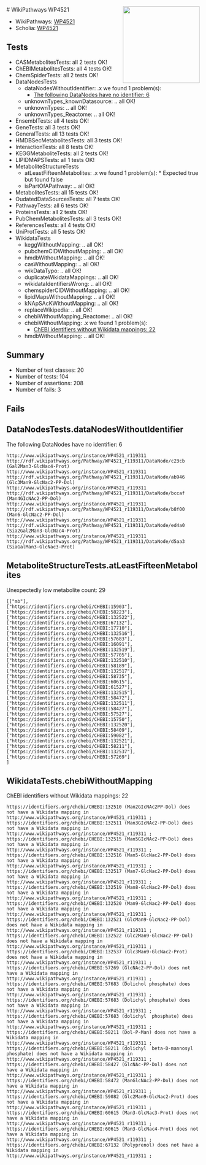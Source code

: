 <img style="float: right; width: 200px" src="https://upload.wikimedia.org/wikipedia/commons/thumb/8/83/Wplogo_with_text_500.png/640px-Wplogo_with_text_500.png" />
# WikiPathways WP4521

* WikiPathways: [WP4521](https://new.wikipathways.org/pathways/WP4521)
* Scholia: [WP4521](https://scholia.toolforge.org/wikipathways/WP4521)
## Tests
* CASMetabolitesTests: all 2 tests OK!
* ChEBIMetabolitesTests: all 4 tests OK!
* ChemSpiderTests: all 2 tests OK!
* DataNodesTests
    * dataNodesWithoutIdentifier: .x we found 1 problem(s):
        * [The following DataNodes have no identifier: 6](#d2d32fa5)
    * unknownTypes_knownDatasource: .. all OK!
    * unknownTypes: .. all OK!
    * unknownTypes_Reactome: .. all OK!
* EnsemblTests: all 4 tests OK!
* GeneTests: all 3 tests OK!
* GeneralTests: all 13 tests OK!
* HMDBSecMetabolitesTests: all 3 tests OK!
* InteractionTests: all 8 tests OK!
* KEGGMetaboliteTests: all 2 tests OK!
* LIPIDMAPSTests: all 1 tests OK!
* MetaboliteStructureTests
    * atLeastFifteenMetabolites: .x we found 1 problem(s):
            * Expected true but found false
    * isPartOfAPathway: .. all OK!
* MetabolitesTests: all 15 tests OK!
* OudatedDataSourcesTests: all 7 tests OK!
* PathwayTests: all 6 tests OK!
* ProteinsTests: all 2 tests OK!
* PubChemMetabolitesTests: all 3 tests OK!
* ReferencesTests: all 4 tests OK!
* UniProtTests: all 5 tests OK!
* WikidataTests
    * keggWithoutMapping: .. all OK!
    * pubchemCIDWithoutMapping: .. all OK!
    * hmdbWithoutMapping: .. all OK!
    * casWithoutMapping: .. all OK!
    * wikDataTypo: .. all OK!
    * duplicateWikidataMappings: .. all OK!
    * wikidataIdentifiersWrong: .. all OK!
    * chemspiderCIDWithoutMapping: .. all OK!
    * lipidMapsWithoutMapping: .. all OK!
    * kNApSAcKWithoutMapping: .. all OK!
    * replaceWikipedia: .. all OK!
    * chebiWithoutMapping_Reactome: .. all OK!
    * chebiWithoutMapping: .x we found 1 problem(s):
        * [ChEBI identifiers without Wikidata mappings: 22](#71d54524)
    * hmdbWithoutMapping: .. all OK!


## Summary

* Number of test classes: 20
* Number of tests: 104
* Number of assertions: 208
* Number of fails: 3

## Fails

<a name="d2d32fa5" />

## DataNodesTests.dataNodesWithoutIdentifier

The following DataNodes have no identifier: 6
```
http://www.wikipathways.org/instance/WP4521_r119311 http://rdf.wikipathways.org/Pathway/WP4521_r119311/DataNode/c23cb (Gal2Man3-GlcNac4-Prot)
http://www.wikipathways.org/instance/WP4521_r119311 http://rdf.wikipathways.org/Pathway/WP4521_r119311/DataNode/ab946 (Glc3Man9-GlcNac2-PP-Dol)
http://www.wikipathways.org/instance/WP4521_r119311 http://rdf.wikipathways.org/Pathway/WP4521_r119311/DataNode/bccaf (Man4GIcNAc2-PP-Dol)
http://www.wikipathways.org/instance/WP4521_r119311 http://rdf.wikipathways.org/Pathway/WP4521_r119311/DataNode/b8f00 (Man6-GlcNac2-PP-Dol)
http://www.wikipathways.org/instance/WP4521_r119311 http://rdf.wikipathways.org/Pathway/WP4521_r119311/DataNode/ed4a0 (Sia2Gal2Man3-GlcNac4-Prot)
http://www.wikipathways.org/instance/WP4521_r119311 http://rdf.wikipathways.org/Pathway/WP4521_r119311/DataNode/d5aa3 (SiaGalMan3-GlcNac3-Prot)
```

<a name="3b0f983e" />

## MetaboliteStructureTests.atLeastFifteenMetabolites

Unexpectedly low metabolite count: 29

```
[["mb"],
["https://identifiers.org/chebi/CHEBI:15903"],
["https://identifiers.org/chebi/CHEBI:58223"],
["https://identifiers.org/chebi/CHEBI:132522"],
["https://identifiers.org/chebi/CHEBI:67132"],
["https://identifiers.org/chebi/CHEBI:17710"],
["https://identifiers.org/chebi/CHEBI:132516"],
["https://identifiers.org/chebi/CHEBI:57683"],
["https://identifiers.org/chebi/CHEBI:16091"],
["https://identifiers.org/chebi/CHEBI:132519"],
["https://identifiers.org/chebi/CHEBI:57705"],
["https://identifiers.org/chebi/CHEBI:132510"],
["https://identifiers.org/chebi/CHEBI:58189"],
["https://identifiers.org/chebi/CHEBI:132517"],
["https://identifiers.org/chebi/CHEBI:58735"],
["https://identifiers.org/chebi/CHEBI:60615"],
["https://identifiers.org/chebi/CHEBI:61527"],
["https://identifiers.org/chebi/CHEBI:132515"],
["https://identifiers.org/chebi/CHEBI:58472"],
["https://identifiers.org/chebi/CHEBI:132511"],
["https://identifiers.org/chebi/CHEBI:58427"],
["https://identifiers.org/chebi/CHEBI:57527"],
["https://identifiers.org/chebi/CHEBI:15750"],
["https://identifiers.org/chebi/CHEBI:132520"],
["https://identifiers.org/chebi/CHEBI:58409"],
["https://identifiers.org/chebi/CHEBI:59082"],
["https://identifiers.org/chebi/CHEBI:132521"],
["https://identifiers.org/chebi/CHEBI:58211"],
["https://identifiers.org/chebi/CHEBI:132537"],
["https://identifiers.org/chebi/CHEBI:57269"]
]
```

<a name="71d54524" />

## WikidataTests.chebiWithoutMapping

ChEBI identifiers without Wikidata mappings: 22
```
https://identifiers.org/chebi/CHEBI:132510 (Man2GIcNAc2PP-Dol) does not have a Wikidata mapping in http://www.wikipathways.org/instance/WP4521_r119311 ; 
https://identifiers.org/chebi/CHEBI:132511 (Man3GIcNAc2-PP-Dol) does not have a Wikidata mapping in http://www.wikipathways.org/instance/WP4521_r119311 ; 
https://identifiers.org/chebi/CHEBI:132515 (Man5GIcNAc2-PP-Dol) does not have a Wikidata mapping in http://www.wikipathways.org/instance/WP4521_r119311 ; 
https://identifiers.org/chebi/CHEBI:132516 (Man5-GlcNac2-PP-Dol) does not have a Wikidata mapping in http://www.wikipathways.org/instance/WP4521_r119311 ; 
https://identifiers.org/chebi/CHEBI:132517 (Man7-GlcNac2-PP-Dol) does not have a Wikidata mapping in http://www.wikipathways.org/instance/WP4521_r119311 ; 
https://identifiers.org/chebi/CHEBI:132519 (Man8-GlcNac2-PP-Dol) does not have a Wikidata mapping in http://www.wikipathways.org/instance/WP4521_r119311 ; 
https://identifiers.org/chebi/CHEBI:132520 (Man9-GlcNac2-PP-Dol) does not have a Wikidata mapping in http://www.wikipathways.org/instance/WP4521_r119311 ; 
https://identifiers.org/chebi/CHEBI:132521 (GlcMan9-GlcNac2-PP-Dol) does not have a Wikidata mapping in http://www.wikipathways.org/instance/WP4521_r119311 ; 
https://identifiers.org/chebi/CHEBI:132522 (Glc2Man9-GlcNac2-PP-Dol) does not have a Wikidata mapping in http://www.wikipathways.org/instance/WP4521_r119311 ; 
https://identifiers.org/chebi/CHEBI:132537 (Glc3Man9-GlcNac2-Prot) does not have a Wikidata mapping in http://www.wikipathways.org/instance/WP4521_r119311 ; 
https://identifiers.org/chebi/CHEBI:57269 (GlcNAc2-PP-Dol) does not have a Wikidata mapping in http://www.wikipathways.org/instance/WP4521_r119311 ; 
https://identifiers.org/chebi/CHEBI:57683 (Dolichol phosphate) does not have a Wikidata mapping in http://www.wikipathways.org/instance/WP4521_r119311 ; 
https://identifiers.org/chebi/CHEBI:57683 (Dolichyl phosphate) does not have a Wikidata mapping in http://www.wikipathways.org/instance/WP4521_r119311 ; 
https://identifiers.org/chebi/CHEBI:57683 (dolichyl  phosphate) does not have a Wikidata mapping in http://www.wikipathways.org/instance/WP4521_r119311 ; 
https://identifiers.org/chebi/CHEBI:58211 (Dol-P-Man) does not have a Wikidata mapping in http://www.wikipathways.org/instance/WP4521_r119311 ; 
https://identifiers.org/chebi/CHEBI:58211 (dolichyl  beta-D-mannosyl  phosphate) does not have a Wikidata mapping in http://www.wikipathways.org/instance/WP4521_r119311 ; 
https://identifiers.org/chebi/CHEBI:58427 (GlcNAc-PP-Dol) does not have a Wikidata mapping in http://www.wikipathways.org/instance/WP4521_r119311 ; 
https://identifiers.org/chebi/CHEBI:58472 (ManGlcNAc2-PP-Dol) does not have a Wikidata mapping in http://www.wikipathways.org/instance/WP4521_r119311 ; 
https://identifiers.org/chebi/CHEBI:59082 (Glc2Man9-GlcNac2-Prot) does not have a Wikidata mapping in http://www.wikipathways.org/instance/WP4521_r119311 ; 
https://identifiers.org/chebi/CHEBI:60615 (Man3-GlcNac3-Prot) does not have a Wikidata mapping in http://www.wikipathways.org/instance/WP4521_r119311 ; 
https://identifiers.org/chebi/CHEBI:60615 (Man3-GlcNac4-Prot) does not have a Wikidata mapping in http://www.wikipathways.org/instance/WP4521_r119311 ; 
https://identifiers.org/chebi/CHEBI:67132 (Polyprenol) does not have a Wikidata mapping in http://www.wikipathways.org/instance/WP4521_r119311 ; 
```

